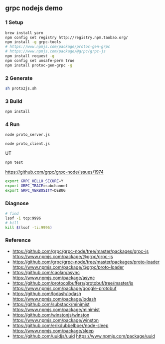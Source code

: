 ## grpc nodejs demo
### 1 Setup
```bash
brew install yarn
npm config set registry http://registry.npm.taobao.org/
npm install -g grpc-tools
# https://www.npmjs.com/package/protoc-gen-grpc
# https://www.npmjs.com/package/@grpc/grpc-js
npm install request -g
npm config set unsafe-perm true
npm install protoc-gen-grpc -g
```

### 2 Generate
```bash
sh proto2js.sh
```

### 3 Build
```bash
npm install
```

### 4 Run
```bash
node proto_server.js
```

```bash
node proto_client.js
```

UT
```sh
npm test
```

https://github.com/grpc/grpc-node/issues/1974

```bash
export GRPC_HELLO_SECURE=Y
export GRPC_TRACE=subchannel
export GRPC_VERBOSITY=DEBUG
```

### Diagnose
```bash
# find
lsof -i tcp:9996
# kill
kill $(lsof -ti:9996)
```


### Reference
- https://github.com/grpc/grpc-node/tree/master/packages/grpc-js https://www.npmjs.com/package/@grpc/grpc-js
- https://github.com/grpc/grpc-node/tree/master/packages/proto-loader https://www.npmjs.com/package/@grpc/proto-loader
- https://github.com/caolan/async https://www.npmjs.com/package/async
- https://github.com/protocolbuffers/protobuf/tree/master/js https://www.npmjs.com/package/google-protobuf
- https://github.com/lodash/lodash https://www.npmjs.com/package/lodash
- https://github.com/substack/minimist https://www.npmjs.com/package/minimist
- https://github.com/winstonjs/winston https://www.npmjs.com/package/winston
- https://github.com/erikdubbelboer/node-sleep https://www.npmjs.com/package/sleep
- https://github.com/uuidjs/uuid https://www.npmjs.com/package/uuid
